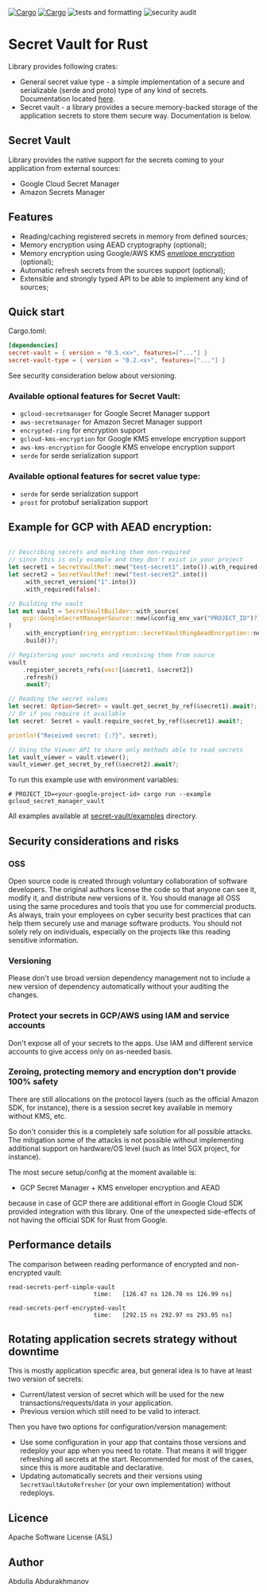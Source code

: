 [![Cargo](https://img.shields.io/crates/v/secret-vault.svg)](https://crates.io/crates/secret-vault)
[![Cargo](https://img.shields.io/crates/v/secret-vault-value.svg)](https://crates.io/crates/secret-vault-value)
![tests and formatting](https://github.com/abdolence/secret-vault-rs/workflows/tests%20&amp;%20formatting/badge.svg)
![security audit](https://github.com/abdolence/secret-vault-rs/workflows/security%20audit/badge.svg)

# Secret Vault for Rust

Library provides following crates:

- General secret value type - a simple implementation of a secure and serializable (serde and proto) type
  of any kind of secrets. Documentation located [here](secret-value/README.md).
- Secret vault - a library provides a secure memory-backed storage of the application secrets to store them secure way.
  Documentation is below.

## Secret Vault 

Library provides the native support for the secrets coming to your application from external sources:
 - Google Cloud Secret Manager
 - Amazon Secrets Manager

## Features
- Reading/caching registered secrets in memory from defined sources;
- Memory encryption using AEAD cryptography (optional);
- Memory encryption using Google/AWS KMS [envelope encryption](https://cloud.google.com/kms/docs/envelope-encryption) (optional);
- Automatic refresh secrets from the sources support (optional);
- Extensible and strongly typed API to be able to implement any kind of sources;


## Quick start

Cargo.toml:
```toml
[dependencies]
secret-vault = { version = "0.5.<x>", features=["..."] }
secret-vault-type = { version = "0.2.<x>", features=["..."] }
```
See security consideration below about versioning.

### Available optional features for Secret Vault:
- `gcloud-secretmanager` for Google Secret Manager support
- `aws-secretmanager` for Amazon Secret Manager support
- `encrypted-ring` for encryption support
- `gcloud-kms-encryption` for Google KMS envelope encryption support
- `aws-kms-encryption` for Google KMS envelope encryption support
- `serde` for serde serialization support

### Available optional features for secret value type:
- `serde` for serde serialization support
- `prost` for protobuf serialization support


## Example for GCP with AEAD encryption:

```rust

// Describing secrets and marking them non-required
// since this is only example and they don't exist in your project
let secret1 = SecretVaultRef::new("test-secret1".into()).with_required(false);
let secret2 = SecretVaultRef::new("test-secret2".into())
    .with_secret_version("1".into())
    .with_required(false);

// Building the vault
let mut vault = SecretVaultBuilder::with_source(
    gcp::GoogleSecretManagerSource::new(&config_env_var("PROJECT_ID")?).await?,
)
    .with_encryption(ring_encryption::SecretVaultRingAeadEncryption::new()?)
    .build()?;

// Registering your secrets and receiving them from source
vault
    .register_secrets_refs(vec![&secret1, &secret2])
    .refresh()
    .await?;

// Reading the secret values
let secret: Option<Secret> = vault.get_secret_by_ref(&secret1).await?;
// Or if you require it available
let secret: Secret = vault.require_secret_by_ref(&secret1).await?;

println!("Received secret: {:?}", secret);

// Using the Viewer API to share only methods able to read secrets
let vault_viewer = vault.viewer();
vault_viewer.get_secret_by_ref(&secret2).await?;

```

To run this example use with environment variables:
```
# PROJECT_ID=<your-google-project-id> cargo run --example gcloud_secret_manager_vault
```

All examples available at [secret-vault/examples](secret-vault/examples) directory.

## Security considerations and risks

### OSS
Open source code is created through voluntary collaboration of software developers.
The original authors license the code so that anyone can see it, modify it, and
distribute new versions of it.
You should manage all OSS using the same procedures and tools that you use for
commercial products. As always, train your employees on
cyber security best practices that can help them securely 
use and manage software products.
You should not solely rely on individuals, especially on the projects like this
reading sensitive information.

### Versioning
Please don't use broad version dependency management not to include
a new version of dependency automatically without your auditing the changes.

### Protect your secrets in GCP/AWS using IAM and service accounts
Don't expose all of your secrets to the apps. 
Use IAM and different service accounts to give access only on as-needed basis.

### Zeroing, protecting memory and encryption don't provide 100% safety
There are still allocations on the protocol layers (such as the official Amazon SDK, for instance), 
there is a session secret key available in memory without KMS, etc.

So don't consider this is a completely safe solution for all possible attacks.
The mitigation some of the attacks is not possible without implementing
additional support on hardware/OS level (such as Intel SGX project, for instance).

The most secure setup/config at the moment available is:
- GCP Secret Manager + KMS enveloper encryption and AEAD

because in case of GCP there are additional effort in Google Cloud SDK provided integration with this library.
One of the unexpected side-effects of not having the official SDK for Rust from Google.

## Performance details

The comparison between reading performance of encrypted and non-encrypted vault:

```
read-secrets-perf-simple-vault
                        time:   [126.47 ns 126.70 ns 126.99 ns]

read-secrets-perf-encrypted-vault
                        time:   [292.15 ns 292.97 ns 293.95 ns]
```

## Rotating application secrets strategy without downtime
This is mostly application specific area, but general idea is
to have at least two version of secrets:

- Current/latest version of secret which will be used for the new transactions/requests/data
  in your application.
- Previous version which still need to be valid to interact.

Then you have two options for configuration/version management:

- Use some configuration in your app that contains those versions and redeploy your app when you need to rotate.
  That means it will trigger refreshing all secrets at the start.
  Recommended for most of the cases, since this is more auditable and declarative.
- Updating automatically secrets and their versions using `SecretVaultAutoRefresher`
  (or your own implementation) without redeploys.


## Licence
Apache Software License (ASL)

## Author
Abdulla Abdurakhmanov

